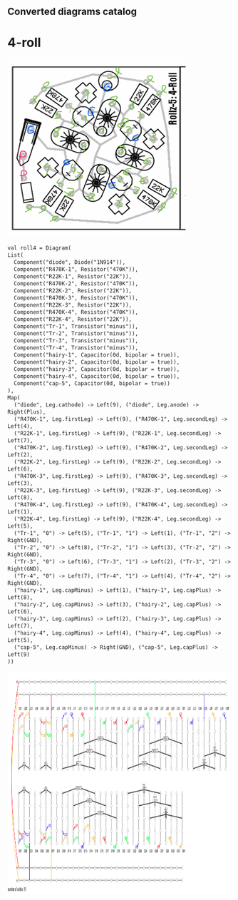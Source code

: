 ## Converted diagrams catalog

# 4-roll

<img src=./static/4roll.png width="400" height="400">

    val roll4 = Diagram(
    List(
      Component("diode", Diode("1N914")),
      Component("R470K-1", Resistor("470K")),
      Component("R22K-1", Resistor("22K")),
      Component("R470K-2", Resistor("470K")),
      Component("R22K-2", Resistor("22K")),
      Component("R470K-3", Resistor("470K")),
      Component("R22K-3", Resistor("22K")),
      Component("R470K-4", Resistor("470K")),
      Component("R22K-4", Resistor("22K")),
      Component("Tr-1", Transistor("minus")),
      Component("Tr-2", Transistor("minus")),
      Component("Tr-3", Transistor("minus")),
      Component("Tr-4", Transistor("minus")),
      Component("hairy-1", Capacitor(0d, bipolar = true)),
      Component("hairy-2", Capacitor(0d, bipolar = true)),
      Component("hairy-3", Capacitor(0d, bipolar = true)),
      Component("hairy-4", Capacitor(0d, bipolar = true)),
      Component("cap-5", Capacitor(0d, bipolar = true))
    ),
    Map(
      ("diode", Leg.cathode) -> Left(9), ("diode", Leg.anode) -> Right(Plus),
      ("R470K-1", Leg.firstLeg) -> Left(9), ("R470K-1", Leg.secondLeg) -> Left(4),
      ("R22K-1", Leg.firstLeg) -> Left(9), ("R22K-1", Leg.secondLeg) -> Left(7),
      ("R470K-2", Leg.firstLeg) -> Left(9), ("R470K-2", Leg.secondLeg) -> Left(2),
      ("R22K-2", Leg.firstLeg) -> Left(9), ("R22K-2", Leg.secondLeg) -> Left(6),
      ("R470K-3", Leg.firstLeg) -> Left(9), ("R470K-3", Leg.secondLeg) -> Left(3),
      ("R22K-3", Leg.firstLeg) -> Left(9), ("R22K-3", Leg.secondLeg) -> Left(8),
      ("R470K-4", Leg.firstLeg) -> Left(9), ("R470K-4", Leg.secondLeg) -> Left(1),
      ("R22K-4", Leg.firstLeg) -> Left(9), ("R22K-4", Leg.secondLeg) -> Left(5),
      ("Tr-1", "0") -> Left(5), ("Tr-1", "1") -> Left(1), ("Tr-1", "2") -> Right(GND),
      ("Tr-2", "0") -> Left(8), ("Tr-2", "1") -> Left(3), ("Tr-2", "2") -> Right(GND),
      ("Tr-3", "0") -> Left(6), ("Tr-3", "1") -> Left(2), ("Tr-3", "2") -> Right(GND),
      ("Tr-4", "0") -> Left(7), ("Tr-4", "1") -> Left(4), ("Tr-4", "2") -> Right(GND),
      ("hairy-1", Leg.capMinus) -> Left(1), ("hairy-1", Leg.capPlus) -> Left(8),
      ("hairy-2", Leg.capMinus) -> Left(3), ("hairy-2", Leg.capPlus) -> Left(6),
      ("hairy-3", Leg.capMinus) -> Left(2), ("hairy-3", Leg.capPlus) -> Left(7),
      ("hairy-4", Leg.capMinus) -> Left(4), ("hairy-4", Leg.capPlus) -> Left(5),
      ("cap-5", Leg.capMinus) -> Right(GND), ("cap-5", Leg.capPlus) -> Left(9)
    ))

<img src=./static/4roll_breadboard.png width="1100" height="500">
